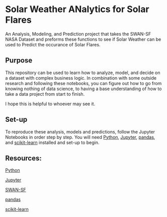 # Solar Weather ANalytics for Solar Flares

An Analysis, Modeling, and Prediction project that takes the SWAN-SF NASA Dataset and preforms these functions to see if Solar Weather can be used to Predict the occurance of Solar Flares.

## Purpose

This repository can be used to learn how to analyze, model, and decide on a dataset with complex business logic.
In combination with some outside research and following these notebooks, you can figure out how to go from knowing nothing of data science, to having a base understanding of how to take a data project from start to finish.

I hope this is helpful to whoever may see it.

## Set-up

To reproduce these analysis, models and predictions, follow the Jupyter Notebooks in order step by step. 
You will need [Python](https://www.python.org/), [Jupyter](https://jupyter.org/), [pandas](https://pandas.pydata.org/), and [scikit-learn](https://scikit-learn.org/stable/) installed and set-up to begin.

## Resources: 

[Python](https://www.python.org/)

[Jupyter](https://jupyter.org/)

[SWAN-SF](https://dataverse.harvard.edu/dataset.xhtml?persistentId=doi:10.7910/DVN/EBCFKM)

[pandas](https://pandas.pydata.org/)

[scikit-learn](https://scikit-learn.org/stable/)
